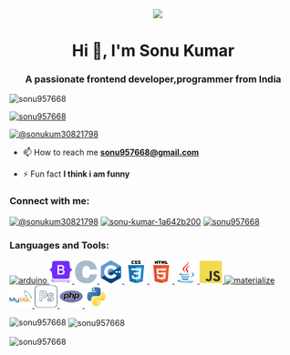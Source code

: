 <!--### Hi there 👋--->

<!--
**sonu957668/sonu957668** is a ✨ _special_ ✨ repository because its `README.md` (this file) appears on your GitHub profile.

Here are some ideas to get you started:

- 🔭 I’m currently working on ...
- 🌱 I’m currently learning ...
- 👯 I’m looking to collaborate on ...
- 🤔 I’m looking for help with ...
- 💬 Ask me about ...
- 📫 How to reach me: ...
- 😄 Pronouns: ...
- ⚡ Fun fact: ...
-->
<img src="https://media.giphy.com/media/gh0RRgkTXedvF0pDc0/giphy.gif"  align="right" width="50%" />&nbsp;&nbsp;&nbsp;&nbsp;&nbsp;&nbsp;
<h1 align="center">Hi 👋, I'm Sonu Kumar</h1>
<h3 align="center">A passionate frontend developer,programmer from India</h3>

<p align="left"> <img src="https://komarev.com/ghpvc/?username=sonu957668&label=Profile%20views&color=0e75b6&style=flat" alt="sonu957668" /> </p>

<p align="left"> <a href="https://github.com/ryo-ma/github-profile-trophy"><img src="https://github-profile-trophy.vercel.app/?username=sonu957668" alt="sonu957668" /></a> </p>

<p align="left"> <a href="https://twitter.com/@sonukum30821798" target="blank"><img src="https://img.shields.io/twitter/follow/@sonukum30821798?logo=twitter&style=for-the-badge" alt="@sonukum30821798" /></a> </p>

- 📫 How to reach me **sonu957668@gmail.com**

- ⚡ Fun fact **I think i am funny**

<h3 align="left">Connect with me:</h3>
<p align="left">
<a href="https://twitter.com/@sonukum30821798" target="blank"><img align="center" src="https://cdn.jsdelivr.net/npm/simple-icons@3.0.1/icons/twitter.svg" alt="@sonukum30821798" height="30" width="40" /></a>
<a href="https://linkedin.com/in/sonu-kumar-1a642b200" target="blank"><img align="center" src="https://cdn.jsdelivr.net/npm/simple-icons@3.0.1/icons/linkedin.svg" alt="sonu-kumar-1a642b200" height="30" width="40" /></a>
<a href="https://instagram.com/sonu957668" target="blank"><img align="center" src="https://cdn.jsdelivr.net/npm/simple-icons@3.0.1/icons/instagram.svg" alt="sonu957668" height="30" width="40" /></a>
</p>

<h3 align="left">Languages and Tools:</h3>
<p align="left"> <a href="https://www.arduino.cc/" target="_blank"> <img src="https://cdn.worldvectorlogo.com/logos/arduino-1.svg" alt="arduino" width="40" height="40"/> </a> <a href="https://getbootstrap.com" target="_blank"> <img src="https://raw.githubusercontent.com/devicons/devicon/master/icons/bootstrap/bootstrap-plain-wordmark.svg" alt="bootstrap" width="40" height="40"/> </a> <a href="https://www.cprogramming.com/" target="_blank"> <img src="https://raw.githubusercontent.com/devicons/devicon/master/icons/c/c-original.svg" alt="c" width="40" height="40"/> </a> <a href="https://www.w3schools.com/cpp/" target="_blank"> <img src="https://raw.githubusercontent.com/devicons/devicon/master/icons/cplusplus/cplusplus-original.svg" alt="cplusplus" width="40" height="40"/> </a> <a href="https://www.w3schools.com/css/" target="_blank"> <img src="https://raw.githubusercontent.com/devicons/devicon/master/icons/css3/css3-original-wordmark.svg" alt="css3" width="40" height="40"/> </a> <a href="https://www.w3.org/html/" target="_blank"> <img src="https://raw.githubusercontent.com/devicons/devicon/master/icons/html5/html5-original-wordmark.svg" alt="html5" width="40" height="40"/> </a> <a href="https://www.java.com" target="_blank"> <img src="https://raw.githubusercontent.com/devicons/devicon/master/icons/java/java-original.svg" alt="java" width="40" height="40"/> </a> <a href="https://developer.mozilla.org/en-US/docs/Web/JavaScript" target="_blank"> <img src="https://raw.githubusercontent.com/devicons/devicon/master/icons/javascript/javascript-original.svg" alt="javascript" width="40" height="40"/> </a> <a href="https://materializecss.com/" target="_blank"> <img src="https://raw.githubusercontent.com/prplx/svg-logos/5585531d45d294869c4eaab4d7cf2e9c167710a9/svg/materialize.svg" alt="materialize" width="40" height="40"/> </a> <a href="https://www.mysql.com/" target="_blank"> <img src="https://raw.githubusercontent.com/devicons/devicon/master/icons/mysql/mysql-original-wordmark.svg" alt="mysql" width="40" height="40"/> </a> <a href="https://www.photoshop.com/en" target="_blank"> <img src="https://raw.githubusercontent.com/devicons/devicon/master/icons/photoshop/photoshop-line.svg" alt="photoshop" width="40" height="40"/> </a> <a href="https://www.php.net" target="_blank"> <img src="https://raw.githubusercontent.com/devicons/devicon/master/icons/php/php-original.svg" alt="php" width="40" height="40"/> </a> <a href="https://www.python.org" target="_blank"> <img src="https://raw.githubusercontent.com/devicons/devicon/master/icons/python/python-original.svg" alt="python" width="40" height="40"/> </a> </p>

<p><img align="left" src="https://github-readme-stats.vercel.app/api/top-langs?username=sonu957668&show_icons=true&locale=en&layout=compact" alt="sonu957668" /></p>

<p>&nbsp;<img align="center" src="https://github-readme-stats.vercel.app/api?username=sonu957668&show_icons=true&locale=en" alt="sonu957668" /></p>

<p><img align="center" src="https://github-readme-streak-stats.herokuapp.com/?user=sonu957668&" alt="sonu957668" /></p>

